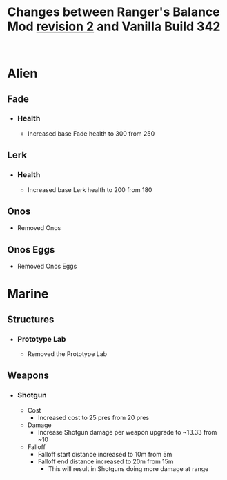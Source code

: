 # Changes between Ranger's Balance Mod [revision 2](revisions/revision2.md) and Vanilla Build 342
<br/>

# Alien

## Fade
* ### Health
  * Increased base Fade health to 300 from 250

## Lerk
* ### Health
  * Increased base Lerk health to 200 from 180

## Onos
* Removed Onos

## Onos Eggs
* Removed Onos Eggs

# Marine

## Structures
* ### Prototype Lab
  * Removed the Prototype Lab

## Weapons
* ### Shotgun
  * Cost
    * Increased cost to 25 pres from 20 pres
  * Damage
    * Increase Shotgun damage per weapon upgrade to ~13.33 from ~10
  * Falloff
    * Falloff start distance increased to 10m from 5m
    * Falloff end distance increased to 20m from 15m
      * This will result in Shotguns doing more damage at range
